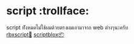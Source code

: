 # script :trollface:
script ทัังหมดไม่ใช้ผมด้วยตรงผมเอามาจาก web ต่างๆนะครับ<br/>
[rbxscript📗](https://rbxscript.com/) [scriptblox📦](https://scriptblox.com/)
